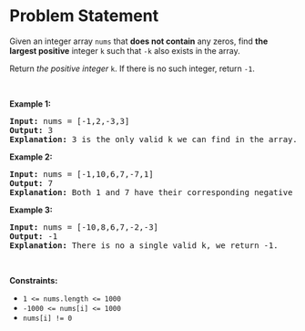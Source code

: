 # Problem Statement

<p>Given an integer array <code>nums</code> that <strong>does not contain</strong> any zeros, find <strong>the largest positive</strong> integer <code>k</code> such that <code>-k</code> also exists in the array.</p>

<p>Return <em>the positive integer </em><code>k</code>. If there is no such integer, return <code>-1</code>.</p>

<p>&nbsp;</p>
<p><strong class="example">Example 1:</strong></p>

<pre>
<strong>Input:</strong> nums = [-1,2,-3,3]
<strong>Output:</strong> 3
<strong>Explanation:</strong> 3 is the only valid k we can find in the array.
</pre>

<p><strong class="example">Example 2:</strong></p>

<pre>
<strong>Input:</strong> nums = [-1,10,6,7,-7,1]
<strong>Output:</strong> 7
<strong>Explanation:</strong> Both 1 and 7 have their corresponding negative values in the array. 7 has a larger value.
</pre>

<p><strong class="example">Example 3:</strong></p>

<pre>
<strong>Input:</strong> nums = [-10,8,6,7,-2,-3]
<strong>Output:</strong> -1
<strong>Explanation:</strong> There is no a single valid k, we return -1.
</pre>

<p>&nbsp;</p>
<p><strong>Constraints:</strong></p>

<ul>
	<li><code>1 &lt;= nums.length &lt;= 1000</code></li>
	<li><code>-1000 &lt;= nums[i] &lt;= 1000</code></li>
	<li><code>nums[i] != 0</code></li>
</ul>
